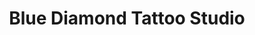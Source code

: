 ---
title: "Blue Diamond Tattoo Studio"
url: /attleboro/blue-diamond-tattoo-studio/
shop: Tattoo
---